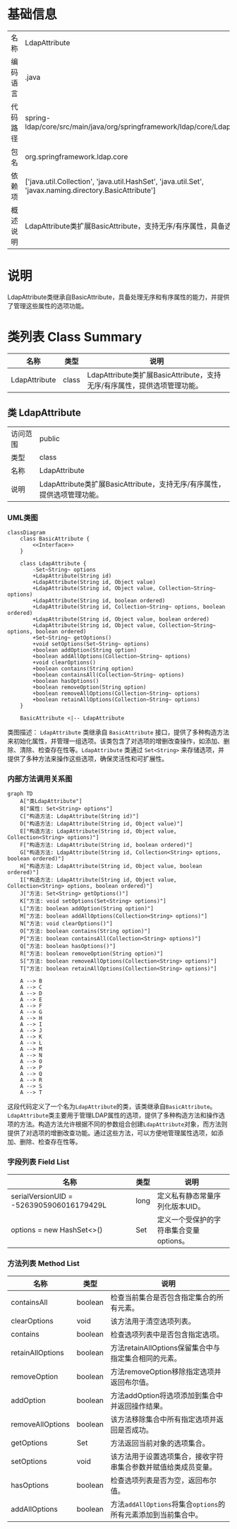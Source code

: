 # 基础信息

|      |      |
|------|------|
| 名称 | LdapAttribute |
| 编码语言 | .java |
| 代码路径 | spring-ldap/core/src/main/java/org/springframework/ldap/core/LdapAttribute.java |
| 包名 | org.springframework.ldap.core |
| 依赖项 | ['java.util.Collection', 'java.util.HashSet', 'java.util.Set', 'javax.naming.directory.BasicAttribute'] |
| 概述说明 | LdapAttribute类扩展BasicAttribute，支持无序/有序属性，具备选项管理功能。 |

# 说明

LdapAttribute类继承自BasicAttribute，具备处理无序和有序属性的能力，并提供了管理这些属性的选项功能。

# 类列表 Class Summary

| 名称   | 类型  | 说明 |
|-------|------|-------------|
| LdapAttribute | class | LdapAttribute类扩展BasicAttribute，支持无序/有序属性，提供选项管理功能。 |



## 类 LdapAttribute

|      |      |
|------|------|
| 访问范围 | public |
| 类型 | class |
| 名称 | LdapAttribute |
| 说明 | LdapAttribute类扩展BasicAttribute，支持无序/有序属性，提供选项管理功能。 |


### UML类图

```mermaid
classDiagram
    class BasicAttribute {
        <<Interface>>
    }

    class LdapAttribute {
        -Set~String~ options
        +LdapAttribute(String id)
        +LdapAttribute(String id, Object value)
        +LdapAttribute(String id, Object value, Collection~String~ options)
        +LdapAttribute(String id, boolean ordered)
        +LdapAttribute(String id, Collection~String~ options, boolean ordered)
        +LdapAttribute(String id, Object value, boolean ordered)
        +LdapAttribute(String id, Object value, Collection~String~ options, boolean ordered)
        +Set~String~ getOptions()
        +void setOptions(Set~String~ options)
        +boolean addOption(String option)
        +boolean addAllOptions(Collection~String~ options)
        +void clearOptions()
        +boolean contains(String option)
        +boolean containsAll(Collection~String~ options)
        +boolean hasOptions()
        +boolean removeOption(String option)
        +boolean removeAllOptions(Collection~String~ options)
        +boolean retainAllOptions(Collection~String~ options)
    }

    BasicAttribute <|-- LdapAttribute
```

类图描述：
`LdapAttribute` 类继承自 `BasicAttribute` 接口，提供了多种构造方法来初始化属性，并管理一组选项。该类包含了对选项的增删改查操作，如添加、删除、清除、检查存在性等。`LdapAttribute` 类通过 `Set<String>` 来存储选项，并提供了多种方法来操作这些选项，确保灵活性和可扩展性。


### 内部方法调用关系图

```mermaid
graph TD
    A["类LdapAttribute"]
    B["属性: Set<String> options"]
    C["构造方法: LdapAttribute(String id)"]
    D["构造方法: LdapAttribute(String id, Object value)"]
    E["构造方法: LdapAttribute(String id, Object value, Collection<String> options)"]
    F["构造方法: LdapAttribute(String id, boolean ordered)"]
    G["构造方法: LdapAttribute(String id, Collection<String> options, boolean ordered)"]
    H["构造方法: LdapAttribute(String id, Object value, boolean ordered)"]
    I["构造方法: LdapAttribute(String id, Object value, Collection<String> options, boolean ordered)"]
    J["方法: Set<String> getOptions()"]
    K["方法: void setOptions(Set<String> options)"]
    L["方法: boolean addOption(String option)"]
    M["方法: boolean addAllOptions(Collection<String> options)"]
    N["方法: void clearOptions()"]
    O["方法: boolean contains(String option)"]
    P["方法: boolean containsAll(Collection<String> options)"]
    Q["方法: boolean hasOptions()"]
    R["方法: boolean removeOption(String option)"]
    S["方法: boolean removeAllOptions(Collection<String> options)"]
    T["方法: boolean retainAllOptions(Collection<String> options)"]

    A --> B
    A --> C
    A --> D
    A --> E
    A --> F
    A --> G
    A --> H
    A --> I
    A --> J
    A --> K
    A --> L
    A --> M
    A --> N
    A --> O
    A --> P
    A --> Q
    A --> R
    A --> S
    A --> T
```

这段代码定义了一个名为`LdapAttribute`的类，该类继承自`BasicAttribute`。`LdapAttribute`类主要用于管理LDAP属性的选项，提供了多种构造方法和操作选项的方法。构造方法允许根据不同的参数组合创建`LdapAttribute`对象，而方法则提供了对选项的增删改查功能。通过这些方法，可以方便地管理属性选项，如添加、删除、检查存在性等。

### 字段列表 Field List

| 名称  | 类型  | 说明 |
|-------|-------|------|
| serialVersionUID = -5263905906016179429L | long | 定义私有静态常量序列化版本UID。 |
| options = new HashSet<>() | Set<String> | 定义一个受保护的字符串集合变量options。 |

### 方法列表 Method List

| 名称  | 类型  | 说明 |
|-------|-------|------|
| containsAll | boolean | 检查当前集合是否包含指定集合的所有元素。 |
| clearOptions | void | 该方法用于清空选项列表。 |
| contains | boolean | 检查选项列表中是否包含指定选项。 |
| retainAllOptions | boolean | 方法retainAllOptions保留集合中与指定集合相同的元素。 |
| removeOption | boolean | 方法removeOption移除指定选项并返回布尔值。 |
| addOption | boolean | 方法addOption将选项添加到集合中并返回操作结果。 |
| removeAllOptions | boolean | 该方法移除集合中所有指定选项并返回是否成功。 |
| getOptions | Set<String> | 方法返回当前对象的选项集合。 |
| setOptions | void | 该方法用于设置选项集合，接收字符串集合参数并赋值给类成员变量。 |
| hasOptions | boolean | 检查选项列表是否为空，返回布尔值。 |
| addAllOptions | boolean | 方法`addAllOptions`将集合`options`的所有元素添加到当前集合中。 |




